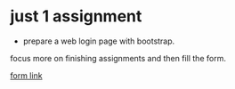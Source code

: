 # just 1 assignment

 - prepare a web login page with bootstrap.


 focus more on finishing assignments and then fill the form.
 
 [form link](https://hc.lco.dev/fsjswork)